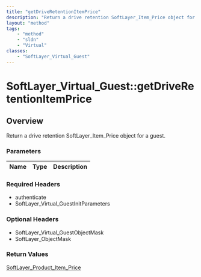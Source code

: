 ```yaml
---
title: "getDriveRetentionItemPrice"
description: "Return a drive retention SoftLayer_Item_Price object for a guest."
layout: "method"
tags:
    - "method"
    - "sldn"
    - "Virtual"
classes:
    - "SoftLayer_Virtual_Guest"
---
```

# SoftLayer_Virtual_Guest::getDriveRetentionItemPrice
## Overview 
Return a drive retention SoftLayer_Item_Price object for a guest.

### Parameters 
|Name | Type | Description |
| --- | --- | --- |


### Required Headers
* authenticate
* SoftLayer_Virtual_GuestInitParameters

### Optional Headers
* SoftLayer_Virtual_GuestObjectMask
* SoftLayer_ObjectMask

### Return Values
<a href='/reference/datatypes/SoftLayer_Product_Item_Price'>SoftLayer_Product_Item_Price </a>
